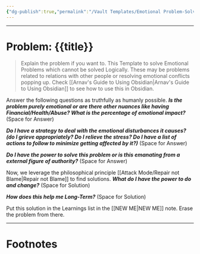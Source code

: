 ```yaml
---
{"dg-publish":true,"permalink":"/Vault Templates/Emotional Problem-Solving Template/"}
---
```



---
# Problem: {{title}}
> Explain the problem if you want to. This Template to solve Emotional Problems which cannot be solved Logically. These may be problems related to relations with other people or resolving emotional conflicts popping up. Check [[Arnav's Guide to Using Obsidian\|Arnav's Guide to Using Obsidian]] to see how to use this in Obsidian.

Answer the following questions as truthfully as humanly possible.
***Is the problem purely emotional or are there other nuances like having Financial/Health/Abuse? What is the percentage of emotional impact?***
(Space for Answer)

***Do I have a strategy to deal with the emotional disturbances it causes? (do I grieve appropriately? Do I relieve the stress?  Do I have a list of actions to follow to minimize getting affected by it?)***
(Space for Answer)

***Do I have the power to solve this problem or is this emanating from a external figure of authority?***
(Space for Answer)

Now, we leverage the philosophical principle [[Attack Mode/Repair not Blame\|Repair not Blame]] to find solutions.
***What do I have the power to do and change?***
(Space for Solution)

***How does this help me Long-Term?***
(Space for Solution)

Put this solution in the Learnings list in the [[NEW ME\|NEW ME]] note.
Erase the problem from there.

---
# Footnotes